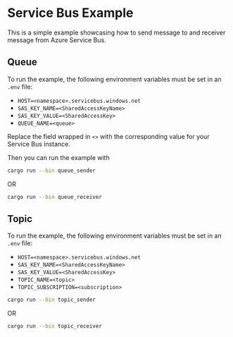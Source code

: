 # Service Bus Example

This is a simple example showcasing how to send message to and receiver message from Azure Service Bus.

## Queue

To run the example, the following environment variables must be set in an `.env` file:

- `HOST=<namespace>.servicebus.windows.net`
- `SAS_KEY_NAME=<SharedAccessKeyName>`
- `SAS_KEY_VALUE=<SharedAccessKey>`
- `QUEUE_NAME=<queue>`

Replace the field wrapped in `<>` with the corresponding value for your Service Bus instance.

Then you can run the example with

```sh
cargo run --bin queue_sender
```

OR

```sh
cargo run --bin queue_receiver
```

## Topic

To run the example, the following environment variables must be set in an `.env` file:

- `HOST=<namespace>.servicebus.windows.net`
- `SAS_KEY_NAME=<SharedAccessKeyName>`
- `SAS_KEY_VALUE=<SharedAccessKey>`
- `TOPIC_NAME=<topic>`
- `TOPIC_SUBSCRIPTION=<subscription>`

```sh
cargo run --bin topic_sender
```

OR

```sh
cargo run --bin topic_receiver
```
